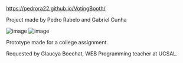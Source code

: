 https://pedrora22.github.io/VotingBooth/

Project made by Pedro Rabelo and Gabriel Cunha

![image](https://user-images.githubusercontent.com/99846299/229256995-69af1498-b6e1-4c16-a371-22216af736bd.png)
![image](https://user-images.githubusercontent.com/99846299/229257001-38ccf268-59cc-4134-b996-c6254cb45879.png)

Prototype made for a college assignment.

Requested by Glaucya Boechat, WEB Programming teacher at UCSAL.
